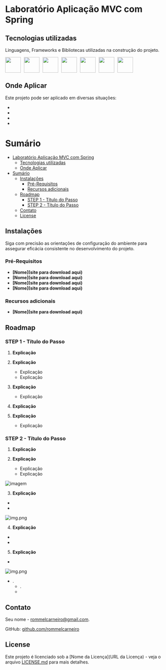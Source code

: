 # Laboratório Aplicação MVC com Spring

<!--Breve descrição do projeto aqui -->


## Tecnologias utilizadas
Linguagens, Frameworks e Bibliotecas utilizadas na construção do projeto.

<!-- Link com os badges para inserir abaixo https://devicon.dev/ -->
<div style="display: flex; gap: 10px;">
  <img width="50px" src="https://cdn.jsdelivr.net/gh/devicons/devicon/icons/spring/spring-original-wordmark.svg">
  <img width="50px" src="https://cdn.jsdelivr.net/gh/devicons/devicon/icons/java/java-original.svg">
  <img width="50px" src="https://cdn.jsdelivr.net/gh/devicons/devicon/icons/postgresql/postgresql-plain.svg">
  <img width="50px" src="https://cdn-icons-png.flaticon.com/512/919/919853.png">
  <img width="50px" src="https://cdn.jsdelivr.net/gh/devicons/devicon/icons/html5/html5-original.svg">
  <img width="50px" src="https://cdn.jsdelivr.net/gh/devicons/devicon/icons/javascript/javascript-plain.svg" />
  <img width="50px" src="https://cdn.jsdelivr.net/gh/devicons/devicon/icons/bootstrap/bootstrap-original.svg" />
</div>

## Onde Aplicar
Este projeto pode ser aplicado em diversas situações:
- <!--Exemplos listados aqui -->
- <!--Exemplos listados aqui -->
- <!--Exemplos listados aqui -->
- <!--Exemplos listados aqui -->



# Sumário

- [Laboratório Aplicação MVC com Spring](#laboratório-aplicação-mvc-com-spring)
  - [Tecnologias utilizadas](#tecnologias-utilizadas)
  - [Onde Aplicar](#onde-aplicar)
- [Sumário](#sumário)
  - [Instalações](#instalações)
    - [Pré-Requisitos](#pré-requisitos)
    - [Recursos adicionais](#recursos-adicionais)
  - [Roadmap](#roadmap)
    - [STEP 1 - Título do Passo](#step-1---título-do-passo)
    - [STEP 2 - Título do Passo](#step-2---título-do-passo)
  - [Contato](#contato)
  - [License](#license)




## Instalações

Siga com precisão as orientações de configuração do ambiente para assegurar eficácia consistente no desenvolvimento do projeto.
 
### Pré-Requisitos
<!-- Neste setor, coloque as instalações necessárias para realizar o projeto-->
- **[Nome](site para download aqui)** <!--  - inserir breve comentário ao lado  -->
- **[Nome](site para download aqui)**
- **[Nome](site para download aqui)**
- **[Nome](site para download aqui)**

### Recursos adicionais
<!-- Aqui você pode inserir sites ou ferramentas online que não serão necessárias instalar, mas serão necessárias para realizar o projeto-->
- **[Nome](site para download aqui)**


## Roadmap
 ### STEP 1 - Título do Passo
1. **Explicação**


2. **Explicação**
   - Explicação
   - Explicação


3. **Explicação**
   - Explicação


4. **Explicação** 


5. **Explicação**
    - Explicação


### STEP 2 - Título do Passo
1. **Explicação**


2. **Explicação**
    - Explicação
    - Explicação

![imagem](img.png)

3. **Explicação**
  - 


  - 


  

![img.png](img.png)

4. **Explicação**

  - 


  - 



5. **Explicação**
  - 

 ![img.png](img.png)

  - .
    - .
    - 


## Contato
Seu nome - [rommelcarneiro@gmail.com](mailto:rommelcarneiro@gmail.com).

GitHub: [github.com/rommelcarneiro](https://github.com/rommelcarneiro)

## License

Este projeto é licenciado sob a [Nome da Licença](URL da Licença) - veja o arquivo [LICENSE.md](LICENSE.md) para mais detalhes.

